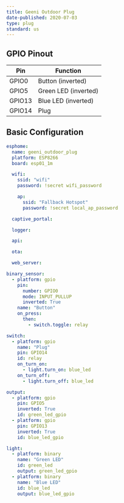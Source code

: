 ```yaml
---
title: Geeni Outdoor Plug
date-published: 2020-07-03
type: plug
standard: us
---
```


## GPIO Pinout

| Pin     | Function                           |
|---------|------------------------------------|
| GPIO0   | Button (inverted)                  |
| GPIO5   | Green LED (inverted)               |
| GPIO13  | Blue LED (inverted)                |
| GPIO14  | Plug                               |

## Basic Configuration

```yaml
esphome:
  name: geeni_outdoor_plug
  platform: ESP8266
  board: esp01_1m

  wifi:
    ssid: "wifi"
    password: !secret wifi_password

    ap:
      ssid: "Fallback Hotspot"
      password: !secret local_ap_password

  captive_portal:

  logger:

  api:

  ota:

  web_server:

binary_sensor:
  - platform: gpio
    pin:
      number: GPIO0
      mode: INPUT_PULLUP
      inverted: True
    name: "Button"
    on_press:
      then:
        - switch.toggle: relay

switch:
  - platform: gpio
    name: "Plug"
    pin: GPIO14
    id: relay
    on_turn_on:
      - light.turn_on: blue_led
    on_turn_off:
      - light.turn_off: blue_led

output:
  - platform: gpio
    pin: GPIO5
    inverted: True
    id: green_led_gpio
  - platform: gpio
    pin: GPIO13
    inverted: True
    id: blue_led_gpio

light:
  - platform: binary
    name: "Green LED"
    id: green_led
    output: green_led_gpio
  - platform: binary
    name: "Blue LED"
    id: blue_led
    output: blue_led_gpio
```
